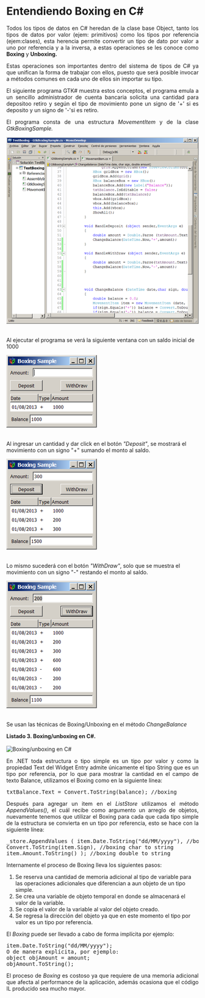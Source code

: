 # Entendiendo Boxing en C#

<p align="justify">
Todos los tipos de datos en C# heredan de la clase base Object, tanto los tipos de datos por valor (ejem: primitivos) como los tipos por referencia (ejem:clases), esta herencia permite convertir un tipo de dato por valor a uno por referencia y a la inversa, a estas operaciones se les conoce como <b>Boxing</b> y <b>Unboxing.</b>
</p>
<p align="justify">
Estas operaciones son importantes dentro del sistema de tipos de C# ya que unifican la forma de trabajar con ellos, puesto que será posible invocar a métodos comunes en cada uno de ellos sin importar su tipo.
</p>
<p align="justify">
El siguiente programa GTK# muestra estos conceptos, el programa emula a un sencillo administrador de cuenta bancaria solicita una cantidad para depositoo retiro  y según el tipo de movimiento pone un signo de '+’ si es deposito y un signo de '-'si es retiro.
</p>
<p align="justify">
El programa consta de una estructura <i>MovementItem</i>  y de la clase <i>GtkBoxingSample.</i>
</p>
<div>
<IMG src="picture_library/gtkboxing/fig0.png">
</div><br>
<p>
Al ejecutar el  programa se verá la siguiente ventana con un saldo inicial de 1000
</p>
<div>
<IMG src="picture_library/gtkboxing/fig1.png">
</div><br>
<p>Al ingresar un cantidad y dar click en el botón <i>"Deposit"</i>, se mostrará el movimiento con un signo "+" sumando el monto al saldo.</p>
<div>
<IMG src="picture_library/gtkboxing/fig2.png">
</div><br>
<p>
Lo mismo sucederá con el botón <i>"WithDraw"</i>, solo que se muestra el movimiento con un signo "-" restando el monto al saldo.
</p>
<div>
<IMG src="picture_library/gtkboxing/fig3.png">
</div><br>
<p align="justify">
Se usan las técnicas de Boxing/Unboxing en el método <i>ChangeBalance</i> 
</p>
<div><b>Listado 3. Boxing/unboxing en C#.</b></div><br>
<div>
<IMG src="picture_library/gtkboxing/changeBalance.png" alt="Boxing/unboxing en C#">
</div>
<p align="justify">
En .NET toda estructura o tipo simple es un tipo por valor y como la propiedad Text del Widget Entry admite únicamente el tipo String que es un tipo por referencia, por lo que para mostrar la cantidad en el campo de texto Balance, utilizamos el Boxing como en la siguiente línea:
</p>
<pre>
txtBalance.Text = Convert.ToString(balance); //boxing
</pre>
<p align="justify">
Después para agregar un item en el <i>ListStore</i> utilizamos el método <i>AppendValues()</i>, el cuál recibe como argumento un arreglo de objetos, nuevamente tenemos que utilizar el Boxing para cada que cada tipo simple de la estructura se convierta en un tipo por referencia, esto se hace con la siguiente línea:
</p>
<pre>
_store.AppendValues ( item.Date.ToString("dd/MM/yyyy"), //boxing date to string
Convert.ToString(item.Sign), //boxing char to string
item.Amount.ToString() ); //boxing double to string
</pre>
<p align="justify">
Internamente el proceso de Boxing lleva los siguientes pasos: 
<ol>
<li>Se reserva una cantidad de memoria adicional al tipo de variable para las operaciones adicionales que diferencian a aun objeto de un tipo simple.</li>
<li>Se crea una variable de objeto temporal en donde se almacenará el valor de la variable.</li>
<li>Se copia el valor de la variable al valor del objeto creado.</li>
<li>Se regresa la dirección del objeto ya que en este momento el tipo por valor es un tipo por referencia.</li>
</ol>
</p>
<p align="justify">
El <i>Boxing</i> puede ser llevado a cabo de forma implícita por ejemplo:
</p>
<pre>
item.Date.ToString("dd/MM/yyyy");
O de manera explícita, por ejemplo:
object objAmount = amount;
objAmount.ToString();
</pre>
<p align="justify">
El proceso de <i>Boxing</i> es costoso ya que requiere de una memoria adicional que afecta al performance de la aplicación, además ocasiona que el código IL producido sea mucho mayor.
</p>
